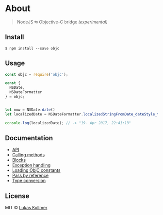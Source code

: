 # About

> NodeJS ⇆ Objective-C bridge _(experimental)_

## Install

```
$ npm install --save objc
```


## Usage

```js
const objc = require('objc');

const {
  NSDate,
  NSDateFormatter
} = objc;


let now = NSDate.date()
let localizedDate = NSDateFormatter.localizedStringFromDate_dateStyle_timeStyle_(now, 2, 2);

console.log(localizedDate); // -> "19. Apr 2017, 22:41:13"

```

## Documentation

- [API](https://lukaskollmer.github.io/objc/api.html)
- [Calling methods](https://lukaskollmer.github.io/objc/calling-methods.html)
- [Blocks](https://lukaskollmer.github.io/objc/blocks.html)
- [Exception handling](https://lukaskollmer.github.io/objc/exception-handling.html)
- [Loading ObjC constants](https://lukaskollmer.github.io/objc/loading-objc-constants.html)
- [Pass by reference](https://lukaskollmer.github.io/objc/pass-by-reference.html)
- [Type conversion](https://lukaskollmer.github.io/objc/type-conversion.html)


## License

MIT © [Lukas Kollmer](https://lukas.vip)
